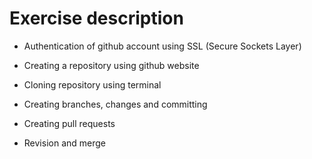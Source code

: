 # Exercise description

* Authentication of github account using SSL (Secure Sockets Layer)

* Creating a repository using github website

* Cloning repository using terminal

* Creating branches, changes and committing 

* Creating pull requests

* Revision and merge